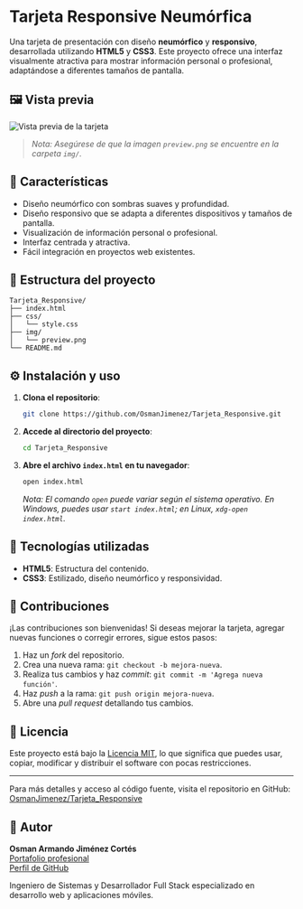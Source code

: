 # Tarjeta Responsive Neumórfica

Una tarjeta de presentación con diseño **neumórfico** y **responsivo**, desarrollada utilizando **HTML5** y **CSS3**. Este proyecto ofrece una interfaz visualmente atractiva para mostrar información personal o profesional, adaptándose a diferentes tamaños de pantalla.

## 🖼️ Vista previa

![Vista previa de la tarjeta](img/preview.png)

> *Nota: Asegúrese de que la imagen `preview.png` se encuentre en la carpeta `img/`.*

## 🚀 Características

* Diseño neumórfico con sombras suaves y profundidad.
* Diseño responsivo que se adapta a diferentes dispositivos y tamaños de pantalla.
* Visualización de información personal o profesional.
* Interfaz centrada y atractiva.
* Fácil integración en proyectos web existentes.

## 📁 Estructura del proyecto

```plaintext
Tarjeta_Responsive/
├── index.html
├── css/
│   └── style.css
├── img/
│   └── preview.png
└── README.md
```

## ⚙️ Instalación y uso

1. **Clona el repositorio**:

   ```bash
   git clone https://github.com/OsmanJimenez/Tarjeta_Responsive.git
   ```

2. **Accede al directorio del proyecto**:

   ```bash
   cd Tarjeta_Responsive
   ```

3. **Abre el archivo `index.html` en tu navegador**:

   ```bash
   open index.html
   ```

   *Nota: El comando `open` puede variar según el sistema operativo. En Windows, puedes usar `start index.html`; en Linux, `xdg-open index.html`.*

## 🤩 Tecnologías utilizadas

* **HTML5**: Estructura del contenido.
* **CSS3**: Estilizado, diseño neumórfico y responsividad.

## 📌 Contribuciones

¡Las contribuciones son bienvenidas! Si deseas mejorar la tarjeta, agregar nuevas funciones o corregir errores, sigue estos pasos:

1. Haz un *fork* del repositorio.
2. Crea una nueva rama: `git checkout -b mejora-nueva`.
3. Realiza tus cambios y haz *commit*: `git commit -m 'Agrega nueva función'`.
4. Haz *push* a la rama: `git push origin mejora-nueva`.
5. Abre una *pull request* detallando tus cambios.

## 📄 Licencia

Este proyecto está bajo la [Licencia MIT](LICENSE), lo que significa que puedes usar, copiar, modificar y distribuir el software con pocas restricciones.

---

Para más detalles y acceso al código fuente, visita el repositorio en GitHub: [OsmanJimenez/Tarjeta\_Responsive](https://github.com/OsmanJimenez/Tarjeta_Responsive)

## 👤 Autor

**Osman Armando Jiménez Cortés**  
[Portafolio profesional](https://osmanjimenez.com/)  
[Perfil de GitHub](https://github.com/OsmanJimenez)

Ingeniero de Sistemas y Desarrollador Full Stack especializado en desarrollo web y aplicaciones móviles.

